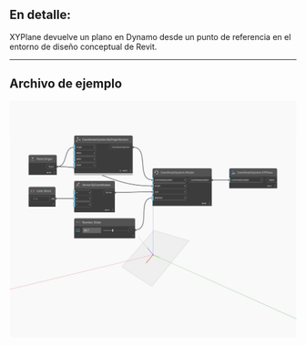 ## En detalle:
XYPlane devuelve un plano en Dynamo desde un punto de referencia en el entorno de diseño conceptual de Revit.
___
## Archivo de ejemplo

![XYPlane](./Autodesk.DesignScript.Geometry.CoordinateSystem.XYPlane_img.jpg)

